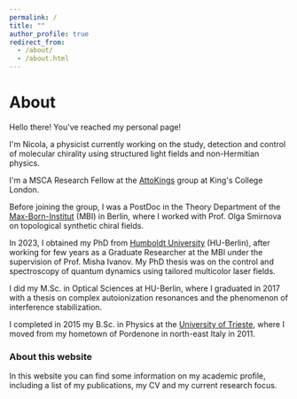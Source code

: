 ```yaml
---
permalink: /
title: ""
author_profile: true
redirect_from: 
  - /about/
  - /about.html
---
```


# About

Hello there! You've reached my personal page!

I'm Nicola, a physicist currently working on the study, detection and control of molecular chirality using structured light fields and non-Hermitian physics.

I'm a MSCA Research Fellow at the [AttoKings](https://www.attokings.com) group at King's College London. 

Before joining the group, I was a PostDoc in the Theory Department of the [Max-Born-Institut](https://www.mbi-berlin.de) (MBI) in Berlin, where I worked with Prof. Olga Smirnova on topological synthetic chiral fields.

In 2023, I obtained my PhD from [Humboldt University](https://www.hu-berlin.de) (HU-Berlin), after working for few years as a Graduate Researcher at the MBI under the supervision of Prof. Misha Ivanov. My PhD thesis was on the control and spectroscopy of quantum dynamics using tailored multicolor laser fields.

I did my M.Sc. in Optical Sciences at HU-Berlin, where I graduated in 2017 with a thesis on complex autoionization resonances and the phenomenon of interference stabilization.

I completed in 2015 my B.Sc. in Physics at the [University of Trieste](https://portale.units.it/it), where I moved from my hometown of Pordenone in north-east Italy in 2011.

### About this website

In this website you can find some information on my academic profile, including a list of my publications, my CV and my current research focus.

